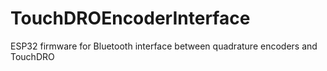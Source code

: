# TouchDROEncoderInterface
ESP32 firmware for Bluetooth interface between quadrature encoders and TouchDRO
